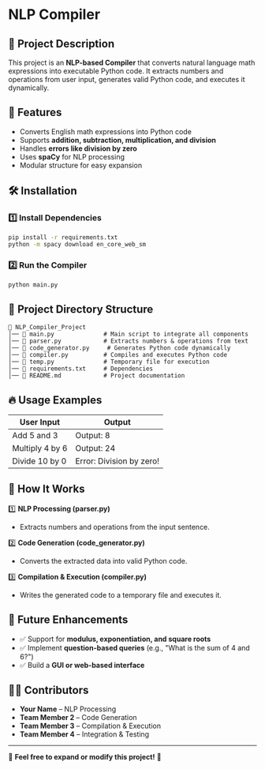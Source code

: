 # NLP Compiler

## 📌 Project Description
This project is an **NLP-based Compiler** that converts natural language math expressions into executable Python code. It extracts numbers and operations from user input, generates valid Python code, and executes it dynamically.

## 🚀 Features
- Converts English math expressions into Python code
- Supports **addition, subtraction, multiplication, and division**
- Handles **errors like division by zero**
- Uses **spaCy** for NLP processing
- Modular structure for easy expansion

## 🛠 Installation
### 1️⃣ Install Dependencies
```bash
pip install -r requirements.txt
python -m spacy download en_core_web_sm
```

### 2️⃣ Run the Compiler
```bash
python main.py
```

## 📂 Project Directory Structure
```
📂 NLP_Compiler_Project
│── 📄 main.py              # Main script to integrate all components
│── 📄 parser.py            # Extracts numbers & operations from text
│── 📄 code_generator.py     # Generates Python code dynamically
│── 📄 compiler.py          # Compiles and executes Python code
│── 📄 temp.py              # Temporary file for execution
│── 📄 requirements.txt     # Dependencies
│── 📄 README.md            # Project documentation
```

## 🔥 Usage Examples
| User Input | Output |
|------------|--------|
| Add 5 and 3 | Output: 8 |
| Multiply 4 by 6 | Output: 24 |
| Divide 10 by 0 | Error: Division by zero! |

## 📜 How It Works
1️⃣ **NLP Processing (parser.py)**
   - Extracts numbers and operations from the input sentence.

2️⃣ **Code Generation (code_generator.py)**
   - Converts the extracted data into valid Python code.

3️⃣ **Compilation & Execution (compiler.py)**
   - Writes the generated code to a temporary file and executes it.

## 🎯 Future Enhancements
- ✅ Support for **modulus, exponentiation, and square roots**
- ✅ Implement **question-based queries** (e.g., "What is the sum of 4 and 6?")
- ✅ Build a **GUI or web-based interface**

## 👨‍💻 Contributors
- **Your Name** – NLP Processing
- **Team Member 2** – Code Generation
- **Team Member 3** – Compilation & Execution
- **Team Member 4** – Integration & Testing

---
📢 **Feel free to expand or modify this project!** 🚀

